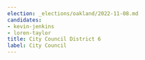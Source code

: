 ```yaml
---
election: _elections/oakland/2022-11-08.md
candidates:
- kevin-jenkins
- loren-taylor
title: City Council District 6
label: City Council
---
```

